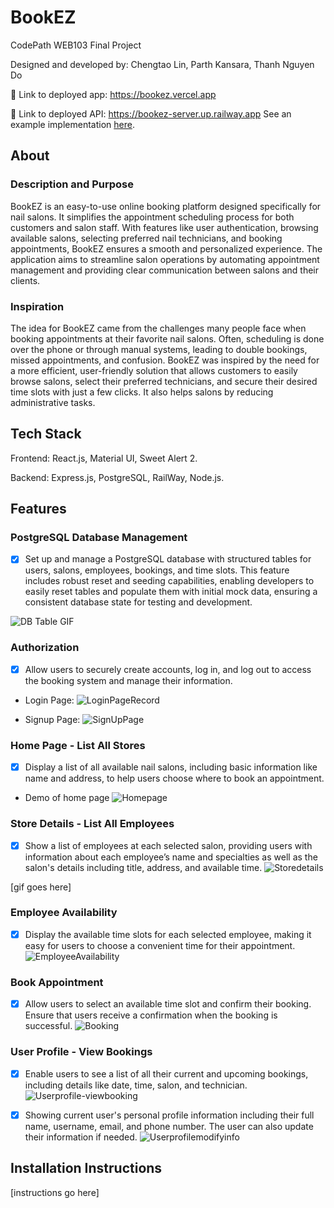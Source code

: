 # BookEZ

CodePath WEB103 Final Project

Designed and developed by: Chengtao Lin, Parth Kansara, Thanh Nguyen Do

🔗 Link to deployed app: https://bookez.vercel.app

🔗 Link to deployed API: https://bookez-server.up.railway.app See an example implementation [here](https://github.com/Web103-BookEZ/web103_finalproject/pull/40).



## About

### Description and Purpose

BookEZ is an easy-to-use online booking platform designed specifically for nail salons. It simplifies the appointment scheduling process for both customers and salon staff. With features like user authentication, browsing available salons, selecting preferred nail technicians, and booking appointments, BookEZ ensures a smooth and personalized experience. The application aims to streamline salon operations by automating appointment management and providing clear communication between salons and their clients.

### Inspiration

The idea for BookEZ came from the challenges many people face when booking appointments at their favorite nail salons. Often, scheduling is done over the phone or through manual systems, leading to double bookings, missed appointments, and confusion. BookEZ was inspired by the need for a more efficient, user-friendly solution that allows customers to easily browse salons, select their preferred technicians, and secure their desired time slots with just a few clicks. It also helps salons by reducing administrative tasks.

## Tech Stack

Frontend: React.js, Material UI, Sweet Alert 2.

Backend: Express.js, PostgreSQL, RailWay, Node.js.

## Features

### PostgreSQL Database Management

- [x] Set up and manage a PostgreSQL database with structured tables for users, salons, employees, bookings, and time slots. This feature includes robust reset and seeding capabilities, enabling developers to easily reset tables and populate them with initial mock data, ensuring a consistent database state for testing and development.

![DB Table GIF](https://github.com/Web103-BookEZ/web103_finalproject/blob/main/gifs/db_walkthrough.gif)

### Authorization

- [x] Allow users to securely create accounts, log in, and log out to access the booking system and manage their information.

- Login Page: 
![LoginPageRecord](https://github.com/user-attachments/assets/1645619d-8b35-4311-8ae8-732c08821352)

- Signup Page:
![SignUpPage](https://github.com/user-attachments/assets/a87f806b-28a2-4154-8b6d-0ff4c7f1ea59)


### Home Page - List All Stores

- [x] Display a list of all available nail salons, including basic information like name and address, to help users choose where to book an appointment.

- Demo of home page
![Homepage](https://github.com/user-attachments/assets/e625ab42-06d3-4ff8-894b-250628c751bb)

### Store Details - List All Employees

- [x] Show a list of employees at each selected salon, providing users with information about each employee’s name and specialties as well as the salon's details including title, address, and available time.
![Storedetails](https://github.com/user-attachments/assets/35bb6a28-180b-4f22-8902-ca65d2be66b4)

[gif goes here]

### Employee Availability

- [x] Display the available time slots for each selected employee, making it easy for users to choose a convenient time for their appointment.
![EmployeeAvailability](https://github.com/user-attachments/assets/71dda37f-d44e-44d2-bf98-84f4d4ce1052)


### Book Appointment

- [x] Allow users to select an available time slot and confirm their booking. Ensure that users receive a confirmation when the booking is successful.
![Booking](https://github.com/user-attachments/assets/f2e8f0d4-61f5-4623-9094-823ddd57a4dc)


### User Profile - View Bookings

- [x] Enable users to see a list of all their current and upcoming bookings, including details like date, time, salon, and technician.
![Userprofile-viewbooking](https://github.com/user-attachments/assets/e7e0fd2f-a0f7-4310-a415-075a152816d5)

- [x] Showing current user's personal profile information including their full name, username, email, and phone number. The user can also update their information if needed.
![Userprofilemodifyinfo](https://github.com/user-attachments/assets/ddc9859d-d12d-401b-b3a8-5ed21648aea4)


## Installation Instructions

[instructions go here]
